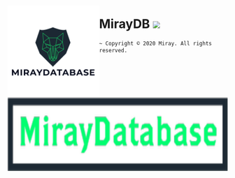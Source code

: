 <img width="210" height="210" align="left" alt="Miray" src="https://raw.githubusercontent.com/MirayXS/MirayDB/master/_assets/icons/logo.png" style="max-width:100%;"><h1>MirayDB <img src="https://img.shields.io/github/repo-size/MirayXS/MirayDB?color=01ff70&label=Repository&logo=github&style=flat-square"></h1>
<img width="623" height="169" align="left" alt="Miray" src="https://raw.githubusercontent.com/MirayXS/MirayDB/master/_assets/icons/MirayDatabase.png" style="max-width:100%">

```batch
~ Copyright © 2020 Miray. All rights reserved.
```
